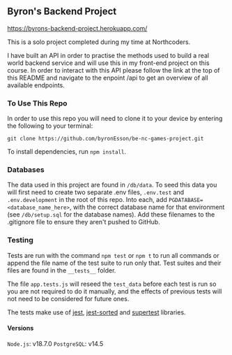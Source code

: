 ## Byron's Backend Project

https://byrons-backend-project.herokuapp.com/

This is a solo project completed during my time at Northcoders.

I have built an API in order to practise the methods used to build a real world backend service and will use this in my front-end project on this course. In order to interact with this API please follow the link at the top of this README and navigate to the enpoint /api to get an overview of all available endpoints.

### To Use This Repo

In order to use this repo you will need to clone it to your device by entering the following to your terminal:

```
git clone https://github.com/byronEsson/be-nc-games-project.git
```

To install dependencies, run `npm install`.

### Databases

The data used in this project are found in `/db/data`. To seed this data you will first need to create two separate .env files, `.env.test` and `.env.development` in the root of this repo. Into each, add `PGDATABASE=<database_name_here>`, with the correct database name for that environment (see `/db/setup.sql` for the database names). Add these filenames to the .gitignore file to ensure they aren't pushed to GitHub.

### Testing

Tests are run with the command `npm test` or `npm t` to run all commands or append the file name of the test suite to run only that. Test suites and their files are found in the `__tests__` folder.

The file `app.tests.js` will reseed the `test_data` before each test is run so you are not required to do it manually, and the effects of previous tests will not need to be considered for future ones.

The tests make use of [jest](https://www.npmjs.com/package/supertest), [jest-sorted](https://www.npmjs.com/package/jest-sorted/v/1.0.14) and [supertest](https://www.npmjs.com/package/jest) libraries.

#### Versions

`Node.js`: v18.7.0
`PostgreSQL`: v14.5
